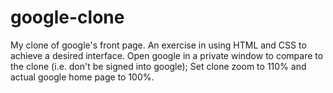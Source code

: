 google-clone
============

My clone of google's front page.  An exercise in using HTML and CSS to achieve a desired interface.  Open google in a private window to compare to the clone (i.e. don't be signed into google);  Set clone zoom to 110% and actual google home page to 100%.
